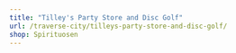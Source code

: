 ```yaml
---
title: "Tilley's Party Store and Disc Golf"
url: /traverse-city/tilleys-party-store-and-disc-golf/
shop: Spirituosen
---
```

